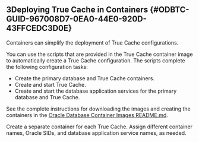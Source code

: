  

## 3Deploying True Cache in Containers {#ODBTC-GUID-967008D7-0EA0-44E0-920D-43FFCEDC3D0E}

Containers can simplify the deployment of True Cache configurations.

You can use the scripts that are provided in the True Cache container image to automatically create a True Cache configuration. The scripts complete the following configuration tasks:

  * Create the primary database and True Cache containers.
  * Create and start True Cache.
  * Create and start the database application services for the primary database and True Cache.



See the complete instructions for downloading the images and creating the containers in the [Oracle Database Container Images README.md](https://github.com/oracle/docker-images/blob/main/OracleDatabase/SingleInstance/README.md). 

Create a separate container for each True Cache. Assign different container names, Oracle SIDs, and database application service names, as needed.
